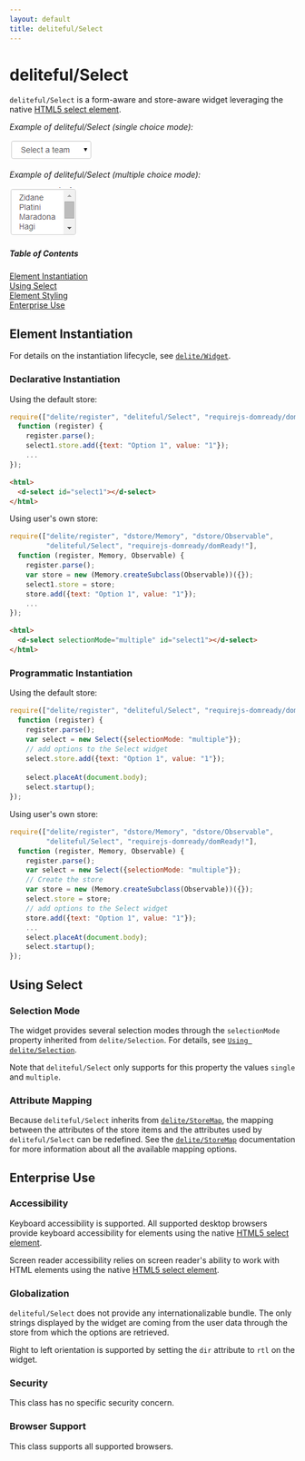 ```yaml
---
layout: default
title: deliteful/Select
---
```


# deliteful/Select

`deliteful/Select` is a form-aware and store-aware widget leveraging the native 
[HTML5 select element](http://www.w3.org/TR/html5/forms.html#the-select-element).

*Example of deliteful/Select (single choice mode):*

![Example of Select (single choice mode)](images/Select-single.png)

*Example of deliteful/Select (multiple choice mode):*

![Example of Select (multiple choice mode)](images/Select-multiple.png)


##### Table of Contents
[Element Instantiation ](#instantiation)  
[Using Select](#using)  
[Element Styling](#styling)  
[Enterprise Use](#enterprise)


<a name="instantiation"></a>
## Element Instantiation

For details on the instantiation lifecycle, see [`delite/Widget`](/delite/docs/master/Widget.md).

### Declarative Instantiation

Using the default store:

```js
require(["delite/register", "deliteful/Select", "requirejs-domready/domReady!"],
  function (register) {
    register.parse();
    select1.store.add({text: "Option 1", value: "1"});
    ...
});
```

```html
<html>
  <d-select id="select1"></d-select>
</html>
```

Using user's own store:

```js
require(["delite/register", "dstore/Memory", "dstore/Observable",
         "deliteful/Select", "requirejs-domready/domReady!"],
  function (register, Memory, Observable) {
    register.parse();
    var store = new (Memory.createSubclass(Observable))({});
    select1.store = store;
    store.add({text: "Option 1", value: "1"});
    ...
});
```

```html
<html>
  <d-select selectionMode="multiple" id="select1"></d-select>
</html>
```


### Programmatic Instantiation

Using the default store:

```js
require(["delite/register", "deliteful/Select", "requirejs-domready/domReady!"],
  function (register) {
    register.parse();
    var select = new Select({selectionMode: "multiple"});
    // add options to the Select widget
    select.store.add({text: "Option 1", value: "1"});
    
    select.placeAt(document.body);
    select.startup();
});
```
Using user's own store:

```js
require(["delite/register", "dstore/Memory", "dstore/Observable",
         "deliteful/Select", "requirejs-domready/domReady!"],
  function (register, Memory, Observable) {
    register.parse();
    var select = new Select({selectionMode: "multiple"});
    // Create the store
    var store = new (Memory.createSubclass(Observable))({});
    select.store = store;
    // add options to the Select widget
    store.add({text: "Option 1", value: "1"});
    ...
    select.placeAt(document.body);
    select.startup();
});
```

<a name="using"></a>
## Using Select

### Selection Mode

The widget provides several selection modes through the `selectionMode` property
inherited from `delite/Selection`.
For details, see [`Using delite/Selection`](/delite/docs/master/Selection.md#using).

Note that `deliteful/Select` only supports for this property the values `single` and
`multiple`.

### Attribute Mapping

Because `deliteful/Select` inherits from [`delite/StoreMap`](/delite/docs/master/StoreMap.md), 
the mapping between the attributes of the store items and the attributes used by `deliteful/Select`
can be redefined. 
See the [`delite/StoreMap`](/delite/docs/master/StoreMap.md) documentation for more information 
about all the available mapping options.


<a name="enterprise"></a>
## Enterprise Use

### Accessibility

Keyboard accessibility is supported. All supported desktop browsers provide keyboard accessibility
for elements using the native 
[HTML5 select element](http://www.w3.org/TR/html5/forms.html#the-select-element).

Screen reader accessibility relies on screen reader's ability to work with HTML elements using the 
native [HTML5 select element](http://www.w3.org/TR/html5/forms.html#the-select-element).

### Globalization

`deliteful/Select` does not provide any internationalizable bundle. The only strings displayed 
by the widget are coming from the user data through the store from which the options are retrieved.

Right to left orientation is supported by setting the `dir` attribute to `rtl` on the
widget.

### Security

This class has no specific security concern.

### Browser Support

This class supports all supported browsers.
